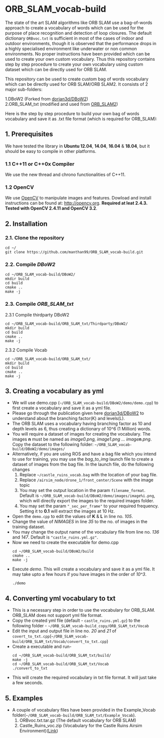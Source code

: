 # ORB_SLAM_vocab-build

The state of the art SLAM algorithms like ORB SLAM use a bag-of-words approach to create a vocabulary of words which can be used for the purpose of place recognition and detection of loop closures. The default dictionary ```ORBvoc.txt``` is sufficient in most of the cases of indoor and outdoor environments, though it is observed that the performance drops in a highly specialised environment like underwater or non common environments. No proper instructions have been provided which can be used to create your own custom vocabulary. Thus this repository contains step by step procedure to create your own vocabulary using custom dataset which can be directly used for ORB SLAM.

This repository can be used to create custom bag of words vocabulary which can be directly used for ORB SLAM/ORB SLAM2.
It consists of 2 major sub-folders:  

1.DBoW2 (Forked from [dorian3d/DBoW2](https://github.com/dorian3d/DBoW2))  
2.ORB_SLAM_txt (modified and used from [ORB_SLAM2](https://github.com/raulmur/ORB_SLAM2))

Here is the step by step procedure to build your own bag of words vocabulary and save it as .txt file format (which is required for ORB_SLAM):

## 1. Prerequisites
We have tested the library in **Ubuntu 12.04**, **14.04**, **16.04** & **18.04**, but it should be easy to compile in other platforms.
### 1.1 C++11 or C++0x Compiler
We use the new thread and chrono functionalities of C++11.
### 1.2 OpenCV
We use [OpenCV](http://opencv.org) to manipulate images and features. Dowload and install instructions can be found at: http://opencv.org. **Required at leat 2.4.3. Tested with OpenCV 2.4.11 and OpenCV 3.2**.


## 2. Installation

### 2.1. Clone the repository
```
cd ~/
git clone https://github.com/manthan99/ORB_SLAM_vocab-build.git
```

### 2.2. Compile *DBoW2*
```
cd ~/ORB_SLAM_vocab-build/DBoW2/
mkdir build
cd build
cmake ..
make -j
```
### 2.3. Compile *ORB_SLAM_txt*

   2.3.1 Compile thirdparty DBoW2  
```
cd ~/ORB_SLAM_vocab-build/ORB_SLAM_txt/Thirdparty/DBoW2/
mkdir build
cd build
cmake ..
make -j
```

   2.3.2 Compile Vocab
```
cd ~/ORB_SLAM_vocab-build/ORB_SLAM_txt/
mkdir build
cd build
cmake ..
make -j
```


## 3. Creating a vocabulary as yml

  * We will use demo.cpp (```~/ORB_SLAM_vocab-build/DBoW2/demo/demo.cpp```) to first create a vocabulary and save it as a yml file.  
  * Please go through the publication given here [dorian3d/DBoW2](https://github.com/dorian3d/DBoW2) to understand about the branching factor(K) and levels(L).
  * The ORB SLAM uses a vocabulary having branching factor as 10 and depth levels as 6, thus creating a dictionary of 10^6 (1 Million) words.
  * You will require a dataset of images for creating the vocabulary. The images **n** must be named as *image0.png, image1.png ... image**n**.png*. Copy the dataset to the following folder: ```~/ORB_SLAM_vocab-build/DBoW2/demo/images/```
  * Alternatively, if you are using ROS and have a bag file which you intend to use for training, you may use the *bag_to_img* launch file to create a dataset of images from the bag file. In the launch file, do the following changes
    1. Replace ```~/castle_ruins_vocab.bag``` with the location of your bag file.  
    2. Replace ```/airsim_node/drone_1/front_center/Scene``` with the image topic
    3. You may set the output location in the param ```filename_format```. Default is ```~/ORB_SLAM_vocab-build/DBoW2/demo/images/image%i.png```, which will directly export the images to the required images folder.
    4. You may set the param ```"_sec_per_frame"``` to your required frequency. Setting it to **0.1** will extract the images at 10 Hz.
  * Open the ```demo.cpp``` to edit the values of **K** & **L** in line no. *105*. 
  * Change the value of *NIMAGES* in line *35* to the no. of images in the training dataset.
  * You may change the output name of the vocabulary file from line no. *136* and *147*. Default is ```"castle_ruins.yml.gz"```.
  * Now we need to create the executable for demo.cpp
     ```
     cd ~/ORB_SLAM_vocab-build/DBoW2/build
     cmake ..
     make -j
     ```
  * Execute *demo*. This will create a vocabulary and save it as a yml file. It may take upto a few hours if you have images in the order of *10^3*.
     ```
     ./demo
     ```

## 4. Converting yml vocabulary to txt

  * This is a necessary step in order to use the vocabulary for ORB_SLAM. ORB_SLAM does not support yml file format.
  * Copy the created yml file (default - ```castle_ruins.yml.gz```) to the following folder - ```~/ORB_SLAM_vocab-build_copy/ORB_SLAM_txt/Vocab```
  * Edit the input and output file in line no. *20* and *21* of ```covert_to_txt.cpp```(```~/ORB_SLAM_vocab-build/ORB_SLAM_txt/Vocab/convert_to_txt.cpp```)
  * Create a executable and run-
     ```
     cd ~/ORB_SLAM_vocab-build/ORB_SLAM_txt/build/
     make -j
     cd ~/ORB_SLAM_vocab-build/ORB_SLAM_txt/Vocab
     ./convert_to_txt
     ```
  * This will create the required vocabulary in txt file format. It will just take a few seconds.

## 5. Examples
 
  * A couple of vocabulary files have been provided in the Example_Vocab folder(```~/ORB_SLAM_vocab-build/ORB_SLAM_txt/Example_Vocab```).
    1. ORBvoc.txt.tar.gz (The default vocabulary for ORB SLAM)
    2. Castle_Ruins_voc.zip (Vocabulary for the Castle Ruins Airsim Environment)([Link](http://patelmanthan.in/castle-ruins-airsim/))
  
